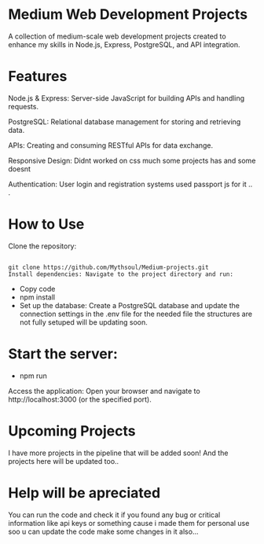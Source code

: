 
# Medium Web Development Projects
A collection of medium-scale web development projects created to enhance my skills in Node.js, Express, PostgreSQL, and API integration.

# Features
Node.js & Express: Server-side JavaScript for building APIs and handling requests. <br>

PostgreSQL: Relational database management for storing and retrieving data.

APIs: Creating and consuming RESTful APIs for data exchange.

Responsive Design: Didnt worked on css much some projects has and some doesnt 

Authentication: User login and registration systems used passport js for it .. .

# How to Use

Clone the repository:

```

git clone https://github.com/Mythsoul/Medium-projects.git
Install dependencies: Navigate to the project directory and run:

```
- Copy code
- npm install
- Set up the database: Create a PostgreSQL database and update the connection settings in the .env file for the needed file the structures are not fully setuped will be updating soon.

# Start the server:
- npm run 

Access the application: Open your browser and navigate to http://localhost:3000 (or the specified port).

# Upcoming Projects
I have more projects in the pipeline that will be added soon! And the projects here will be updated too..

 # Help will be apreciated 

 You can run the code and check it if you found any bug or critical information like api keys or something cause i made them for personal use soo u can update the code make some changes in it also...



